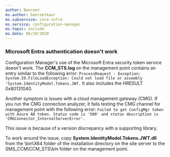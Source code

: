 ```yaml
---
author: Banreet
ms.author: banreetkaur
ms.subservice: core-infra
ms.service: configuration-manager
ms.topic: include
ms.date: 06/29/2020
---
```


### <a name="ki_auth"></a> Microsoft Entra authentication doesn't work
<!--7569264-->
Configuration Manager's use of the Microsoft Entra security token service doesn't work. The **CCM_STS.log** on the management point contains an entry similar to the following error: `ProcessRequest - Exception: System.IO.FileLoadException: Could not load file or assembly 'System.IdentityModel.Tokens.JWT.` It also includes the HRESULT 0x80131040.

Another symptom is issues with a cloud management gateway (CMG). If you run the CMG connection analyzer, it fails testing the CMG channel for management point with the following error: `Failed to get ConfigMgr token with Azure AD token. Status code is '500' and status description is 'CMGConnector_InternalServerError'.`

This issue is because of a version discrepancy with a supporting library.

To work around the issue, copy **System.IdentityModel.Tokens.JWT.dll** from the \bin\X64 folder of the installation directory on the site server to the SMS_CCM\CCM_STS\bin folder on the management point.
